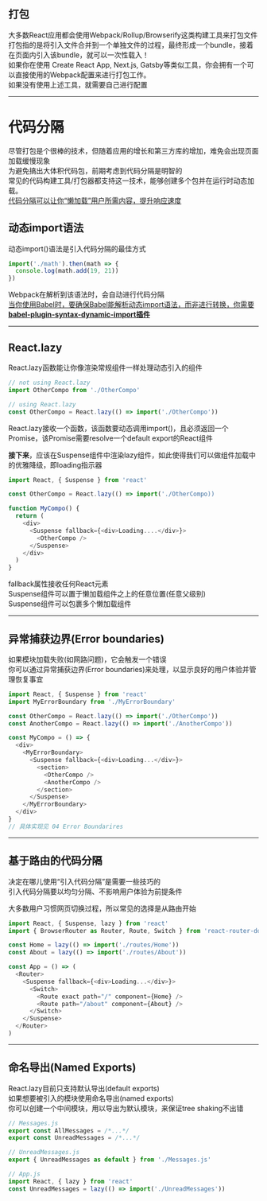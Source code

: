 ## 打包
大多数React应用都会使用Webpack/Rollup/Browserify这类构建工具来打包文件  
打包指的是将引入文件合并到一个单独文件的过程，最终形成一个bundle，接着在页面内引入该bundle，就可以一次性载入！  
如果你在使用 Create React App, Next.js, Gatsby等类似工具，你会拥有一个可以直接使用的Webpack配置来进行打包工作。  
如果没有使用上述工具，就需要自己进行配置  
***
# 代码分隔
尽管打包是个很棒的技术，但随着应用的增长和第三方库的增加，难免会出现页面加载缓慢现象  
为避免搞出大体积代码包，前期考虑到代码分隔是明智的  
常见的代码构建工具/打包器都支持这一技术，能够创建多个包并在运行时动态加载。  
<u>代码分隔可以让你“懒加载”用户所需内容，提升响应速度</u>
## 动态import语法
动态import()语法是引入代码分隔的最佳方式  
````Javascript
import('./math').then(math => {
  console.log(math.add(19, 21))
})
````
Webpack在解析到该语法时，会自动进行代码分隔  
<u>当你使用Babel时，要确保Babel能解析动态import语法，而非进行转换，你需要**babel-plugin-syntax-dynamic-import插件**</u>
***
## React.lazy
React.lazy函数能让你像渲染常规组件一样处理动态引入的组件
````Javascript
// not using React.lazy
import OtherCompo from './OtherCompo'

// using React.lazy
const OtherCompo = React.lazy(() => import('./OtherCompo'))
````
React.lazy接收一个函数，该函数要动态调用import()，且必须返回一个Promise，该Promise需要resolve一个default export的React组件  

**接下来**，应该在Suspense组件中渲染lazy组件，如此使得我们可以做组件加载中的优雅降级，即loading指示器  
````Javascript
import React, { Suspense } from 'react'

const OtherCompo = React.lazy(() => import('./OtherCompo))

function MyCompo() {
  return (
    <div>
      <Suspense fallback={<div>Loading....</div>}>
        <OtherCompo />
      </Suspense>
    </div>
  )
}
````
fallback属性接收任何React元素  
Suspense组件可以置于懒加载组件之上的任意位置(任意父级别)  
Suspense组件可以包裹多个懒加载组件  
***
## 异常捕获边界(Error boundaries)
如果模块加载失败(如网路问题)，它会触发一个错误  
你可以通过异常捕获边界(Error boundaries)来处理，以显示良好的用户体验并管理恢复事宜  
````Javascript
import React, { Suspense } from 'react'
import MyErrorBoundary from './MyErrorBoundary'

const OtherCompo = React.lazy(() => import('./OtherCompo'))
const AnotherCompo = React.lazy(() => import('./AnotherCompo'))

const MyCompo = () => {
  <div>
    <MyErrorBoundary>
      <Suspense fallback={<div>Loading...</div>}>
        <section>
          <OtherCompo />
          <AnotherCompo />
        </section>
      </Suspense>
    </MyErrorBoundary>
  </div>
}
// 具体实现见 04 Error Boundarires 
````
***
## 基于路由的代码分隔
决定在哪儿使用“引入代码分隔”是需要一些技巧的  
引入代码分隔要以均匀分隔、不影响用户体验为前提条件  

大多数用户习惯网页切换过程，所以常见的选择是从路由开始  
````Javascript
import React, { Suspense, lazy } from 'react'
import { BrowserRouter as Router, Route, Switch } from 'react-router-dom'

const Home = lazy(() => import('./routes/Home'))
const About = lazy(() => import('./routes/About'))

const App = () => (
  <Router>
    <Suspense fallback={<div>Loading...</div>}>
      <Switch>
        <Route exact path="/" component={Home} />
        <Route path="/about" component={About} />
      </Switch>
    </Suspense>
  </Router>
)
````
***
## 命名导出(Named Exports)
React.lazy目前只支持默认导出(default exports)  
如果想要被引入的模块使用命名导出(named exports)  
你可以创建一个中间模块，用以导出为默认模块，来保证tree shaking不出错  
````Javascript
// Messages.js
export const AllMessages = /*...*/
export const UnreadMessages = /*...*/

// UnreadMessages.js
export { UnreadMessages as default } from './Messages.js'

// App.js
import React, { lazy } from 'react'
const UnreadMessages = lazy(() => import('./UnreadMessages'))
````